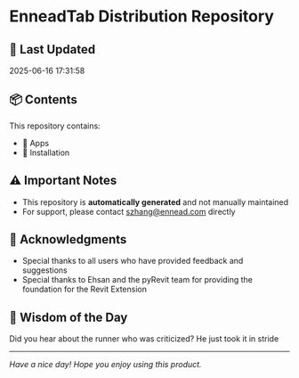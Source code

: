 # EnneadTab Distribution Repository

## 📅 Last Updated
2025-06-16 17:31:58



## 📦 Contents
This repository contains:
- 📂 Apps
- 📂 Installation

## ⚠️ Important Notes
- This repository is **automatically generated** and not manually maintained
- For support, please contact szhang@ennead.com directly

## 🙏 Acknowledgments
- Special thanks to all users who have provided feedback and suggestions
- Special thanks to Ehsan and the pyRevit team for providing the foundation for the Revit Extension

## 💭 Wisdom of the Day
Did you hear about the runner who was criticized? He just took it in stride

---
*Have a nice day! Hope you enjoy using this product.*
